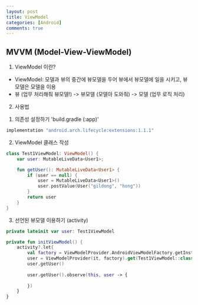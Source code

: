 ```yaml
---
layout: post
title: ViewModel
categories: [Android]
comments: true
---
```

## MVVM (Model-View-ViewModel)
1. ViewModel 이란?
- ViewModel: 모델과 뷰의 중간에 뷰모델을 두어 뷰에서 뷰모델에 일을 시키고, 뷰모델은 모델을 이용
- 뷰 (업무 처리해줘 뷰모델!) -> 뷰모델 (모델아 도와줘) -> 모델 (업무 로직 처리)

2. 사용법

 1) 의존성 설정하기 'build.gradle (:app)'
```kotlin
implementation "android.arch.lifecycle:extensions:1.1.1"
```
 2) ViewModel 클래스 작성
```kotlin
class Test1ViewModel: ViewModel() {
    var user: MutableLiveData<User1>;

    fun getUser(): MutableLiveData<User1> { 
        if (user == null) {
            user = MutableLiveData<User1>()
            user.postValue(User("gildong", "hong"))
        }
        return user
    }
}
```
 3) 선언된 뷰모델 이용하기 (activity)
```kotlin
private lateinit var user: Test1ViewModel

private fun initViewModel() {
    activity?.let{
        val factory = ViewModelProvider.AndroidViewModelFactory.getInstance(it.application)
        user = ViewModelProvider(it, factory).get(Test1ViewModel::class.java)
        user.getUser()
 
        user.getUser().observe(this, user -> {
            
        })
    }
}
```
